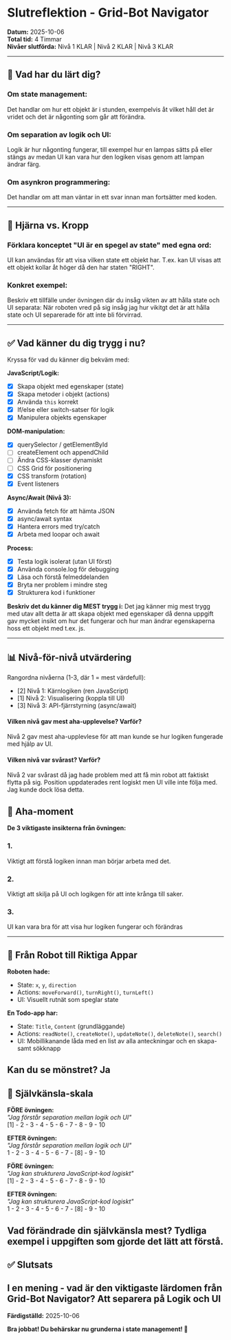 # Slutreflektion - Grid-Bot Navigator

**Datum:** 2025-10-06  
**Total tid:** 4 Timmar  
**Nivåer slutförda:** Nivå 1 KLAR | Nivå 2 KLAR | Nivå 3 KLAR

---

## 🎯 Vad har du lärt dig?

### **Om state management:**
Det handlar om hur ett objekt är i stunden, exempelvis åt vilket håll det är vridet och det är någonting som går att förändra.

### **Om separation av logik och UI:**
Logik är hur någonting fungerar, till exempel hur en lampas sätts på eller stängs av medan UI kan vara hur den logiken visas genom att lampan ändrar färg.

### **Om asynkron programmering:**
Det handlar om att man väntar in ett svar innan man fortsätter med koden.

---

## 🧠 Hjärna vs. Kropp

### **Förklara konceptet "UI är en spegel av state" med egna ord:**
UI kan användas för att visa vilken state ett objekt har. T.ex. kan UI visas att ett objekt kollar åt höger då den har staten "RIGHT".

### **Konkret exempel:**

Beskriv ett tillfälle under övningen där du insåg vikten av att hålla state och UI separata:
När roboten vred på sig insåg jag hur vikitgt det är att hålla state och UI separerade för att inte bli förvirrad.

---

## ✅ Vad känner du dig trygg i nu?

Kryssa för vad du känner dig bekväm med:

**JavaScript/Logik:**

- [X] Skapa objekt med egenskaper (state)
- [X] Skapa metoder i objekt (actions)
- [X] Använda `this` korrekt
- [X] If/else eller switch-satser för logik
- [X] Manipulera objekts egenskaper

**DOM-manipulation:**

- [X] querySelector / getElementById
- [ ] createElement och appendChild
- [ ] Ändra CSS-klasser dynamiskt
- [ ] CSS Grid för positionering
- [X] CSS transform (rotation)
- [X] Event listeners

**Async/Await (Nivå 3):**

- [X] Använda fetch för att hämta JSON
- [X] async/await syntax
- [X] Hantera errors med try/catch
- [X] Arbeta med loopar och await

**Process:**

- [X] Testa logik isolerat (utan UI först)
- [X] Använda console.log för debugging
- [X] Läsa och förstå felmeddelanden
- [X] Bryta ner problem i mindre steg
- [X] Strukturera kod i funktioner

**Beskriv det du känner dig MEST trygg i:**
Det jag känner mig mest trygg med utav allt detta är att skapa objekt med egenskaper då denna uppgift gav mycket insikt om hur det fungerar och hur man ändrar egenskaperna hoss ett objekt med t.ex. js.

---

## 📊 Nivå-för-nivå utvärdering

Rangordna nivåerna (1-3, där 1 = mest värdefull):

- [2] Nivå 1: Kärnlogiken (ren JavaScript)
- [1] Nivå 2: Visualisering (koppla till UI)
- [3] Nivå 3: API-fjärrstyrning (async/await)

#### Vilken nivå gav mest aha-upplevelse? Varför?
Nivå 2 gav mest aha-upplevlese för att man kunde se hur logiken fungerade med hjälp av UI.

#### Vilken nivå var svårast? Varför?
Nivå 2 var svårast då jag hade problem med att få min robot att faktiskt flytta på sig. Position uppdaterades rent logiskt men UI ville inte följa med. Jag kunde dock lösa detta.

## 🎯 Aha-moment

**De 3 viktigaste insikterna från övningen:**

### **1.**
Viktigt att förstå logiken innan man börjar arbeta med det.

### **2.**
Viktigt att skilja på UI och logikgen för att inte krånga till saker.

### **3.**
UI kan vara bra för att visa hur logiken fungerar och förändras

---

## 📝 Från Robot till Riktiga Appar

**Roboten hade:**

- State: `x`, `y`, `direction`
- Actions: `moveForward()`, `turnRight()`, `turnLeft()`
- UI: Visuellt rutnät som speglar state

**En Todo-app har:**

- State: `Title`, `Content` (grundläggande)
- Actions: `readNote()`, `createNote()`, `updateNote()`, `deleteNote()`, `search()`
- UI: Mobillikanande låda med en list av alla anteckningar och en skapa- samt sökknapp

**Kan du se mönstret?**
Ja
---

## 💪 Självkänsla-skala

**FÖRE övningen:**  
_"Jag förstår separation mellan logik och UI"_  
[1] - 2 - 3 - 4 - 5 - 6 - 7 - 8 - 9 - 10

**EFTER övningen:**  
_"Jag förstår separation mellan logik och UI"_  
1 - 2 - 3 - 4 - 5 - 6 - 7 - [8] - 9 - 10

**FÖRE övningen:**  
_"Jag kan strukturera JavaScript-kod logiskt"_  
[1] - 2 - 3 - 4 - 5 - 6 - 7 - 8 - 9 - 10

**EFTER övningen:**  
_"Jag kan strukturera JavaScript-kod logiskt"_  
1 - 2 - 3 - 4 - 5 - 6 - 7 - [8] - 9 - 10

**Vad förändrade din självkänsla mest?**
Tydliga exempel i uppgiften som gjorde det lätt att förstå.
---

## ✅ Slutsats

**I en mening - vad är den viktigaste lärdomen från Grid-Bot Navigator?**
Att separera på Logik och UI
---

**Färdigställd:** 2025-10-06

**Bra jobbat! Du behärskar nu grunderna i state management! 🎉**
